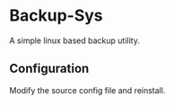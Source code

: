 # Backup-Sys
A simple linux based backup utility.

## Configuration
Modify the source config file and reinstall.
